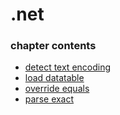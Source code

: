 ﻿
# .net
### chapter contents
 
* [detect text encoding](detect_text_encoding.md)
* [load datatable](load_datatable.md)
* [override equals](override_equals.md)
* [parse exact](parse_exact.md)
